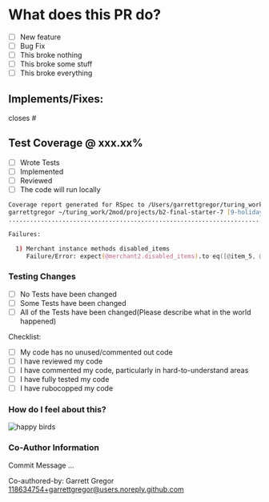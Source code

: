 
# What does this PR do?

- [ ] New feature
- [ ] Bug Fix
- [ ] This broke nothing
- [ ] This broke some stuff
- [ ] This broke everything

## Implements/Fixes:

closes #

## Test Coverage @ xxx.xx%

- [ ] Wrote Tests
- [ ] Implemented
- [ ] Reviewed
- [ ] The code will run locally

<!-- *Include Ran Test Coverage below...* -->

```zsh
Coverage report generated for RSpec to /Users/garrettgregor/turing_work/2mod/projects/b2-final-starter-7/coverage. 614 / 615 LOC (99.84%) covered.
garrettgregor ~/turing_work/2mod/projects/b2-final-starter-7 [9-holidays-api] $ ber
......................................................................................................................................F......

Failures:

  1) Merchant instance methods disabled_items
     Failure/Error: expect(@merchant2.disabled_items).to eq([@item_5, @item_6])
```

### Testing Changes

- [ ] No Tests have been changed
- [ ] Some Tests have been changed
- [ ] All of the Tests have been changed(Please describe what in the world happened)

Checklist:

- [ ] My code has no unused/commented out code
- [ ] I have reviewed my code
- [ ] I have commented my code, particularly in hard-to-understand areas
- [ ] I have fully tested my code
- [ ] I have rubocopped my code

### How do I feel about this?
<!-- It's working: -->
  <!--
  ![its_working_star_wars](https://user-images.githubusercontent.com/118634754/231820290-a1aa78b5-840a-49aa-9424-4929a96a8323.gif) -->
![happy birds](https://gifdb.com/images/high/happy-angry-birds-hatchlings-o3kroddmoac97wsc.gif)

### Co-Author Information
Commit Message ...


Co-authored-by: Garrett Gregor <118634754+garrettgregor@users.noreply.github.com>